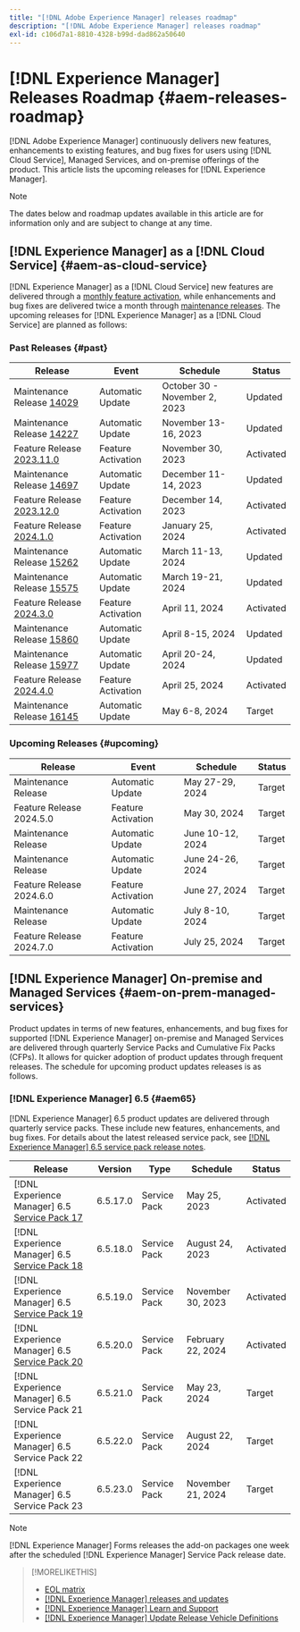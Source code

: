 ```yaml
---
title: "[!DNL Adobe Experience Manager] releases roadmap"
description: "[!DNL Adobe Experience Manager] releases roadmap"
exl-id: c106d7a1-8810-4328-b99d-dad862a50640
---
```


# [!DNL Experience Manager] Releases Roadmap {#aem-releases-roadmap}

[!DNL Adobe Experience Manager] continuously delivers new features, enhancements to existing features, and bug fixes for users using [!DNL Cloud Service], Managed Services, and on-premise offerings of the product. This article lists the upcoming releases for [!DNL Experience Manager].

>[!NOTE]
>
>The dates below and roadmap updates available in this article are for information only and are subject to change at any time.

## [!DNL Experience Manager] as a [!DNL Cloud Service] {#aem-as-cloud-service}

[!DNL Experience Manager] as a [!DNL Cloud Service] new features are delivered through a [monthly feature activation](https://experienceleague.adobe.com/en/docs/experience-manager-cloud-service/content/release-notes/release-notes/release-notes-current), while enhancements and bug fixes are delivered twice a month through [maintenance releases](https://experienceleague.adobe.com/en/docs/experience-manager-cloud-service/content/release-notes/maintenance/latest).
The upcoming releases for [!DNL Experience Manager] as a [!DNL Cloud Service] are planned as follows:

### Past Releases {#past}

| Release |Event |Schedule |Status |
|---|---|---|---|
| Maintenance Release [14029](https://experienceleague.adobe.com/en/docs/experience-manager-cloud-service/content/release-notes/maintenance/2023/2023-11-0#release-14029)|Automatic Update|October 30 - November 2, 2023|Updated|
| Maintenance Release [14227](https://experienceleague.adobe.com/en/docs/experience-manager-cloud-service/content/release-notes/maintenance/2023/2023-11-0#release-14227)|Automatic Update|November 13-16, 2023|Updated|
| Feature Release [2023.11.0](https://experienceleague.adobe.com/en/docs/experience-manager-cloud-service/content/release-notes/release-notes/2023/release-notes-2023-11-0) |Feature Activation|November 30, 2023 |Activated|
| Maintenance Release [14697](https://experienceleague.adobe.com/en/docs/experience-manager-cloud-service/content/release-notes/maintenance/2023/2023-12-0#release-14697)|Automatic Update|December 11-14, 2023|Updated|
| Feature Release [2023.12.0](https://experienceleague.adobe.com/en/docs/experience-manager-cloud-service/content/release-notes/release-notes/2023/release-notes-2023-12-0) |Feature Activation|December 14, 2023 |Activated|
| Feature Release [2024.1.0](https://experienceleague.adobe.com/en/docs/experience-manager-cloud-service/content/release-notes/release-notes/2024/release-notes-2024-1-0) |Feature Activation|January 25, 2024 |Activated|
| Maintenance Release [15262](https://experienceleague.adobe.com/en/docs/experience-manager-cloud-service/content/release-notes/maintenance/2024/2024-3-0#release-15262)|Automatic Update|March 11-13, 2024|Updated|
| Maintenance Release [15575](https://experienceleague.adobe.com/en/docs/experience-manager-cloud-service/content/release-notes/maintenance/2024/2024-3-0#release-15575)|Automatic Update|March 19-21, 2024|Updated|
| Feature Release [2024.3.0](https://experienceleague.adobe.com/en/docs/experience-manager-cloud-service/content/release-notes/release-notes/2024/release-notes-2024-3-0) |Feature Activation|April 11, 2024 |Activated|
| Maintenance Release [15860](https://experienceleague.adobe.com/en/docs/experience-manager-cloud-service/content/release-notes/maintenance/2024/2024-3-0#release-15860)|Automatic Update|April 8-15, 2024|Updated|
| Maintenance Release [15977](https://experienceleague.adobe.com/en/docs/experience-manager-cloud-service/content/release-notes/maintenance/2024/2024-4-0#release-15977)|Automatic Update|April 20-24, 2024|Updated|
| Feature Release [2024.4.0](https://experienceleague.adobe.com/en/docs/experience-manager-cloud-service/content/release-notes/release-notes/release-notes-current) |Feature Activation|April 25, 2024 |Activated|
| Maintenance Release [16145](https://experienceleague.adobe.com/en/docs/experience-manager-cloud-service/content/release-notes/maintenance/latest)|Automatic Update|May 6-8, 2024|Target|

### Upcoming Releases {#upcoming}

| Release |Event |Schedule |Status |
|---|---|---|---|
| Maintenance Release|Automatic Update|May 27-29, 2024|Target|
| Feature Release 2024.5.0 |Feature Activation|May 30, 2024 |Target|
| Maintenance Release|Automatic Update|June 10-12, 2024|Target|
| Maintenance Release|Automatic Update|June 24-26, 2024|Target|
| Feature Release 2024.6.0 |Feature Activation|June 27, 2024 |Target|
| Maintenance Release|Automatic Update|July 8-10, 2024|Target|
| Feature Release 2024.7.0 |Feature Activation|July 25, 2024 |Target|

## [!DNL Experience Manager] On-premise and Managed Services {#aem-on-prem-managed-services}

Product updates in terms of new features, enhancements, and bug fixes for supported [!DNL Experience Manager] on-premise and Managed Services are delivered through quarterly Service Packs and Cumulative Fix Packs (CFPs). It allows for quicker adoption of product updates through frequent releases. The schedule for upcoming product updates releases is as follows.

### [!DNL Experience Manager] 6.5 {#aem65}

[!DNL Experience Manager] 6.5 product updates are delivered through quarterly service packs. These include new features, enhancements, and bug fixes. For details about the latest released service pack, see [[!DNL Experience Manager] 6.5 service pack release notes](https://experienceleague.adobe.com/en/docs/experience-manager-65/content/release-notes/release-notes).

| Release | Version | Type | Schedule | Status |
|---|---|---|---|---|
| [!DNL Experience Manager] 6.5 [Service Pack 17](https://experienceleague.adobe.com/en/docs/experience-manager-65/content/release-notes/service-pack/6-5-17) |6.5.17.0 | Service Pack | May 25, 2023 | Activated |
| [!DNL Experience Manager] 6.5 [Service Pack 18](https://experienceleague.adobe.com/en/docs/experience-manager-65/content/release-notes/service-pack/6-5-18) |6.5.18.0 | Service Pack | August 24, 2023 | Activated |
| [!DNL Experience Manager] 6.5 [Service Pack 19](https://experienceleague.adobe.com/en/docs/experience-manager-65/content/release-notes/service-pack/6-5-19) |6.5.19.0 | Service Pack | November 30, 2023 | Activated |
| [!DNL Experience Manager] 6.5 [Service Pack 20](https://experienceleague.adobe.com/en/docs/experience-manager-65/content/release-notes/release-notes) |6.5.20.0 | Service Pack | February 22, 2024 | Activated |
| [!DNL Experience Manager] 6.5 Service Pack 21 |6.5.21.0 | Service Pack | May 23, 2024 | Target |
| [!DNL Experience Manager] 6.5 Service Pack 22 |6.5.22.0 | Service Pack | August 22, 2024 | Target |
| [!DNL Experience Manager] 6.5 Service Pack 23 |6.5.23.0 | Service Pack | November 21, 2024 | Target |

>[!NOTE]
>
>[!DNL Experience Manager] Forms releases the add-on packages one week after the scheduled [!DNL Experience Manager] Service Pack release date.

>[!MORELIKETHIS]
>
>* [EOL matrix](https://helpx.adobe.com/support/programs/eol-matrix.html)
>* [[!DNL Experience Manager] releases and updates](https://experienceleague.adobe.com/en/docs/experience-manager-release-information/aem-release-updates/aem-releases-updates)
>* [[!DNL Experience Manager] Learn and Support](https://experienceleague.adobe.com/en/docs/experience-manager-cloud-service)
>* [[!DNL Experience Manager] Update Release Vehicle Definitions](/help/using/update-release-vehicle-definitions.md)
